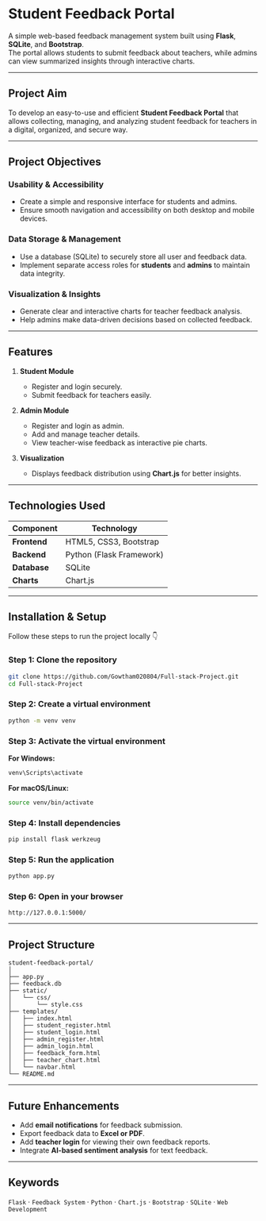 # Student Feedback Portal

A simple web-based feedback management system built using **Flask**, **SQLite**, and **Bootstrap**.  
The portal allows students to submit feedback about teachers, while admins can view summarized insights through interactive charts.

---

## Project Aim
To develop an easy-to-use and efficient **Student Feedback Portal** that allows collecting, managing, and analyzing student feedback for teachers in a digital, organized, and secure way.

---

## Project Objectives

### Usability & Accessibility
- Create a simple and responsive interface for students and admins.  
- Ensure smooth navigation and accessibility on both desktop and mobile devices.  

###  Data Storage & Management
- Use a database (SQLite) to securely store all user and feedback data.  
- Implement separate access roles for **students** and **admins** to maintain data integrity.  

###  Visualization & Insights
- Generate clear and interactive charts for teacher feedback analysis.  
- Help admins make data-driven decisions based on collected feedback.  

---

##  Features

1. **Student Module**  
   - Register and login securely.  
   - Submit feedback for teachers easily.  

2. **Admin Module**  
   - Register and login as admin.  
   - Add and manage teacher details.  
   - View teacher-wise feedback as interactive pie charts.  

3. **Visualization**  
   - Displays feedback distribution using **Chart.js** for better insights.  

---

##  Technologies Used

| Component | Technology |
|------------|-------------|
| **Frontend** | HTML5, CSS3, Bootstrap |
| **Backend** | Python (Flask Framework) |
| **Database** | SQLite |
| **Charts** | Chart.js |

---

##  Installation & Setup

Follow these steps to run the project locally 👇

### Step 1: Clone the repository
```bash
git clone https://github.com/Gowtham020804/Full-stack-Project.git
cd Full-stack-Project
```

### Step 2: Create a virtual environment
```bash
python -m venv venv
```

### Step 3: Activate the virtual environment
**For Windows:**
```bash
venv\Scripts\activate
```

**For macOS/Linux:**
```bash
source venv/bin/activate
```

### Step 4: Install dependencies
```bash
pip install flask werkzeug
```

### Step 5: Run the application
```bash
python app.py
```

### Step 6: Open in your browser
```
http://127.0.0.1:5000/
```

---

## Project Structure

```
student-feedback-portal/
│
├── app.py
├── feedback.db
├── static/
│   └── css/
│       └── style.css
├── templates/
│   ├── index.html
│   ├── student_register.html
│   ├── student_login.html
│   ├── admin_register.html
│   ├── admin_login.html
│   ├── feedback_form.html
│   ├── teacher_chart.html
│   └── navbar.html
└── README.md
```

---

##  Future Enhancements

- Add **email notifications** for feedback submission.  
- Export feedback data to **Excel or PDF**.  
- Add **teacher login** for viewing their own feedback reports.  
- Integrate **AI-based sentiment analysis** for text feedback.  

---

##  Keywords

`Flask` · `Feedback System` · `Python` · `Chart.js` · `Bootstrap` · `SQLite` · `Web Development`
